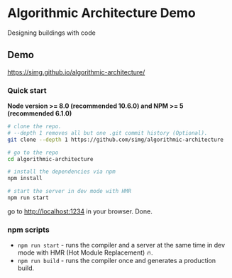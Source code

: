 # Algorithmic Architecture Demo
Designing buildings with code

## Demo

https://simg.github.io/algorithmic-architecture/

### Quick start
**Node version >= 8.0 (recommended 10.6.0) and NPM >= 5 (recommended 6.1.0)**

```bash
# clone the repo.
# --depth 1 removes all but one .git commit history (Optional).
git clone --depth 1 https://github.com/simg/algorithmic-architecture

# go to the repo
cd algorithmic-architecture

# install the dependencies via npm
npm install

# start the server in dev mode with HMR
npm run start
```
go to [http://localhost:1234](http://localhost:1234) in your browser. Done.

### npm scripts

* `npm run start` - runs the compiler and a server at the same time in dev mode with HMR (Hot Module Replacement) 🔥.
* `npm run build` - runs the compiler once and generates a production build.
